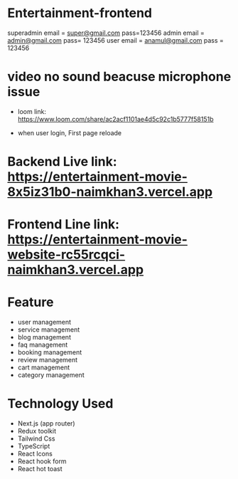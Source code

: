 # Entertainment-frontend
superadmin email = super@gmail.com pass=123456 admin email = admin@gmail.com pass= 123456 user email = anamul@gmail.com pass = 123456
# video no sound beacuse microphone issue 
* loom link: https://www.loom.com/share/ac2acf1101ae4d5c92c1b5777f58151b

* when user login,  First page reloade
# Backend Live link: https://entertainment-movie-8x5iz31b0-naimkhan3.vercel.app
# Frontend Line link: https://entertainment-movie-website-rc55rcqci-naimkhan3.vercel.app


# Feature
* user management
* service management
* blog management
* faq management
* booking management
* review management
* cart management
* category management

# Technology Used
* Next.js (app router)
* Redux toolkit
* Tailwind Css
* TypeScript
* React Icons
* React hook form
* React hot toast
